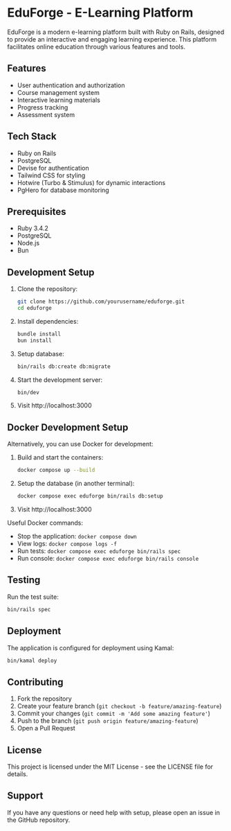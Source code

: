 # EduForge - E-Learning Platform

EduForge is a modern e-learning platform built with Ruby on Rails, designed to provide an interactive and engaging learning experience. This platform facilitates online education through various features and tools.

## Features

- User authentication and authorization
- Course management system
- Interactive learning materials
- Progress tracking
- Assessment system

## Tech Stack

- Ruby on Rails
- PostgreSQL
- Devise for authentication
- Tailwind CSS for styling
- Hotwire (Turbo & Stimulus) for dynamic interactions
- PgHero for database monitoring

## Prerequisites

- Ruby 3.4.2
- PostgreSQL
- Node.js
- Bun

## Development Setup

1. Clone the repository:
   ```bash
   git clone https://github.com/yourusername/eduforge.git
   cd eduforge
   ```

2. Install dependencies:
   ```bash
   bundle install
   bun install
   ```

3. Setup database:
   ```bash
   bin/rails db:create db:migrate
   ```

4. Start the development server:
   ```bash
   bin/dev
   ```

5. Visit http://localhost:3000

## Docker Development Setup

Alternatively, you can use Docker for development:

1. Build and start the containers:
   ```bash
   docker compose up --build
   ```

2. Setup the database (in another terminal):
   ```bash
   docker compose exec eduforge bin/rails db:setup
   ```

3. Visit http://localhost:3000

Useful Docker commands:
- Stop the application: `docker compose down`
- View logs: `docker compose logs -f`
- Run tests: `docker compose exec eduforge bin/rails spec`
- Run console: `docker compose exec eduforge bin/rails console`

## Testing

Run the test suite:
```bash
bin/rails spec
```

## Deployment

The application is configured for deployment using Kamal:

```bash
bin/kamal deploy
```

## Contributing

1. Fork the repository
2. Create your feature branch (`git checkout -b feature/amazing-feature`)
3. Commit your changes (`git commit -m 'Add some amazing feature'`)
4. Push to the branch (`git push origin feature/amazing-feature`)
5. Open a Pull Request

## License

This project is licensed under the MIT License - see the LICENSE file for details.

## Support

If you have any questions or need help with setup, please open an issue in the GitHub repository.
